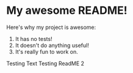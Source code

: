 # My awesome README!

Here's why my project is awesome:

1. It has no tests!
1. It doesn't do anything useful!
1. It's really fun to work on.

Testing Text
Testing ReadME 2